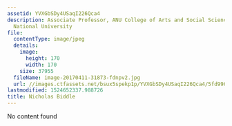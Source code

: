 ```yaml
---
assetid: YVXGbSDy4USaqI226Qca4
description: Associate Professor, ANU College of Arts and Social Sciences, Australian
  National University
file:
  contentType: image/jpeg
  details:
    image:
      height: 170
      width: 170
    size: 37955
  fileName: image-20170411-31873-fdnpv2.jpg
  url: //images.ctfassets.net/bsux5spekp1p/YVXGbSDy4USaqI226Qca4/5fd99670f054beade4fa3ea0612b3250/image-20170411-31873-fdnpv2.jpg
lastmodified: 1524652337.988726
title: Nicholas Biddle
---
```

No content found